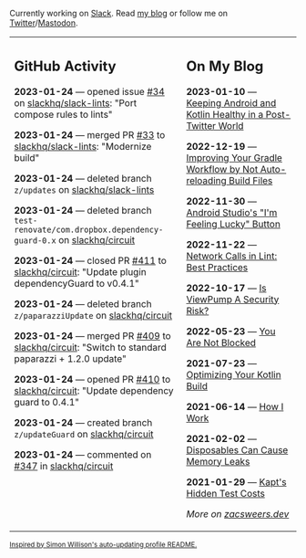Currently working on [Slack](https://slack.com/). Read [my blog](https://zacsweers.dev/) or follow me on [Twitter](https://twitter.com/ZacSweers)/[Mastodon](https://hachyderm.io/@ZacSweers).

<table><tr><td valign="top" width="60%">

## GitHub Activity
<!-- githubActivity starts -->
**2023-01-24** — opened issue [#34](https://github.com/slackhq/slack-lints/issues/34) on [slackhq/slack-lints](https://github.com/slackhq/slack-lints): "Port compose rules to lints"

**2023-01-24** — merged PR [#33](https://github.com/slackhq/slack-lints/pull/33) to [slackhq/slack-lints](https://github.com/slackhq/slack-lints): "Modernize build"

**2023-01-24** — deleted branch `z/updates` on [slackhq/slack-lints](https://github.com/slackhq/slack-lints)

**2023-01-24** — deleted branch `test-renovate/com.dropbox.dependency-guard-0.x` on [slackhq/circuit](https://github.com/slackhq/circuit)

**2023-01-24** — closed PR [#411](https://github.com/slackhq/circuit/pull/411) to [slackhq/circuit](https://github.com/slackhq/circuit): "Update plugin dependencyGuard to v0.4.1"

**2023-01-24** — deleted branch `z/paparazziUpdate` on [slackhq/circuit](https://github.com/slackhq/circuit)

**2023-01-24** — merged PR [#409](https://github.com/slackhq/circuit/pull/409) to [slackhq/circuit](https://github.com/slackhq/circuit): "Switch to standard paparazzi + 1.2.0 update"

**2023-01-24** — opened PR [#410](https://github.com/slackhq/circuit/pull/410) to [slackhq/circuit](https://github.com/slackhq/circuit): "Update dependency guard to 0.4.1"

**2023-01-24** — created branch `z/updateGuard` on [slackhq/circuit](https://github.com/slackhq/circuit)

**2023-01-24** — commented on [#347](https://github.com/slackhq/circuit/pull/347#issuecomment-1401452725) in [slackhq/circuit](https://github.com/slackhq/circuit)
<!-- githubActivity ends -->
</td><td valign="top" width="40%">

## On My Blog
<!-- blog starts -->
**2023-01-10** — [Keeping Android and Kotlin Healthy in a Post-Twitter World](https://www.zacsweers.dev/keeping-android-healthy/)

**2022-12-19** — [Improving Your Gradle Workflow by Not Auto-reloading Build Files](https://www.zacsweers.dev/improving-your-workflow-by-not-auto-reloading-build-files/)

**2022-11-30** — [Android Studio's "I'm Feeling Lucky" Button](https://www.zacsweers.dev/android-studios-im-feeling-lucky-button/)

**2022-11-22** — [Network Calls in Lint: Best Practices](https://www.zacsweers.dev/network-calls-in-lint-best-practices/)

**2022-10-17** — [Is ViewPump A Security Risk?](https://www.zacsweers.dev/is-viewpump-a-security-risk/)

**2022-05-23** — [You Are Not Blocked](https://www.zacsweers.dev/you-are-not-blocked/)

**2021-07-23** — [Optimizing Your Kotlin Build](https://www.zacsweers.dev/optimizing-your-kotlin-build/)

**2021-06-14** — [How I Work](https://www.zacsweers.dev/how-i-work/)

**2021-02-02** — [Disposables Can Cause Memory Leaks](https://www.zacsweers.dev/disposables-can-cause-memory-leaks/)

**2021-01-29** — [Kapt's Hidden Test Costs](https://www.zacsweers.dev/kapts-hidden-test-costs/)
<!-- blog ends -->
_More on [zacsweers.dev](https://zacsweers.dev/)_
</td></tr></table>

<sub><a href="https://simonwillison.net/2020/Jul/10/self-updating-profile-readme/">Inspired by Simon Willison's auto-updating profile README.</a></sub>